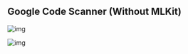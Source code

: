 ## Google Code Scanner (Without MLKit)

![img](https://i.imgur.com/3P1qgLD.png)

![img](https://developers.google.com/static/ml-kit/images/code_scanner.gif)
